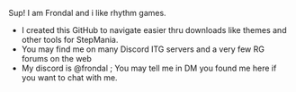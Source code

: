 Sup! I am Frondal and i like rhythm games.
- I created this GitHub to navigate easier thru downloads like themes and other tools for StepMania.
- You may find me on many Discord ITG servers and a very few RG forums on the web
- My discord is @frondal ; You may tell me in DM you found me here if you want to chat with me.

<!---
zgfrdl/zgfrdl is a ✨ special ✨ repository because its `README.md` (this file) appears on your GitHub profile.
You can click the Preview link to take a look at your changes.
--->

